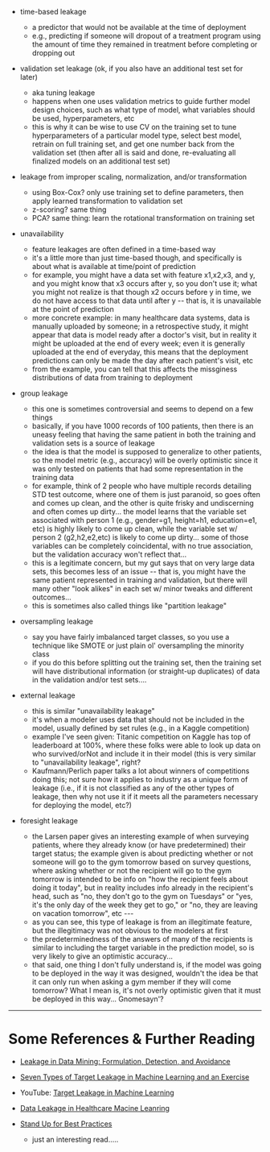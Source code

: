 

* time-based leakage
  - a predictor that would not be available at the time of deployment
  - e.g., predicting if someone will dropout of a treatment program using the
    amount of time they remained in treatment before completing or dropping out

* validation set leakage (ok, if you also have an additional test set for later)
  - aka tuning leakage
  - happens when one uses validation metrics to guide further model design choices,
    such as what type of model, what variables should be used, hyperparameters, etc
  - this is why it can be wise to use CV on the training set to tune hyperparameters
    of a particular model type, select best model, retrain on full training set, and
    get one number back from the validation set (then after all is said and done, 
    re-evaluating all finalized models on an additional test set)
    
    
* leakage from improper scaling, normalization, and/or transformation
  - using Box-Cox? only use training set to define parameters, then apply learned
    transformation to validation set
  - z-scoring?  same thing
  - PCA? same thing: learn the rotational transformation on training set


* unavailability
  - feature leakages are often defined in a time-based way
  - it's a little more than just time-based though, and specifically is about
    what is available at time/point of prediction
  - for example, you might have a data set with feature x1,x2,x3, and y, and
    you might know that x3 occurs after y, so you don't use it;  what you
    might not realize is that though x2 occurs before y in time, we do not
    have access to that data until after y -- that is, it is unavailable at
    the point of prediction
  - more concrete example:  in many healthcare data systems, data is manually uploaded
    by someone; in a retrospective study, it might appear that data is model ready
    after a doctor's visit, but in reality it might be uploaded at the end of every week;
    even it is generally uploaded at the end of everyday, this means that the deployment
    predictions can only be made the day after each patient's visit, etc
  - from the example, you can tell that this affects the missginess distributions of
    data from training to deployment

* group leakage
  - this one is sometimes controversial and seems to depend on a few things
  - basically, if you have 1000 records of 100 patients, then there is an uneasy feeling
    that having the same patient in both the training and validation sets is a source
    of leakage
  - the idea is that the model is supposed to generalize to other patients, so the model
    metric (e.g., accuracy) will be overly optimistic since it was only tested on patients
    that had some representation in the training data
  - for example, think of 2 people who have multiple records detailing STD test outcome, where
    one of them is just paranoid, so goes often and comes up clean, and the other is quite
    frisky and undiscerning and often comes up dirty... the model learns that the variable set
    associated with person 1 (e.g., gender=g1, height=h1, education=e1, etc) is highly 
    likely to come up clean, while the variable set w/ person 2 (g2,h2,e2,etc) is likely
    to come up dirty...  some of those variables can be completely coincidental, with
    no true association, but the validation accuracy won't reflect that...
  - this is a legitimate concern, but my gut says that on very large data sets, this becomes
    less of an issue -- that is, you might have the same patient represented in training
    and validation, but there will many other "look alikes" in each set w/ minor tweaks and
    different outcomes...
  - this is sometimes also called things like "partition leakage"

* oversampling leakage
  - say you have fairly imbalanced target classes, so you use a technique like SMOTE or just plain ol' oversampling
    the minority class
  - if you do this before splitting out the training set, then the training set will have distributional information
    (or straight-up duplicates) of data in the validation and/or test sets....


* external leakage
  - this is similar "unavailability leakage"
  - it's when a modeler uses data that should not be included in the model, usually defined by set rules
    (e.g., in a Kaggle competition) 
  - example I've seen given:  Titanic competition on Kaggle has top of leaderboard at 100%, where 
    these folks were able to look up data on who survived/orNot and include it in their model (this is
    very similar to "unavailability leakage", right?
  - Kaufmann/Perlich paper talks a lot about winners of competitions doing this; not sure how it applies
    to industry as a unique form of leakage (i.e., if it is not classified as any of the other types of
    leakage, then why not use it if it meets all the parameters necessary for deploying the model, etc?)
 
* foresight leakage
  - the Larsen paper gives an interesting example of when surveying patients, where they
    already know (or have predetermined) their target status; the example given is about
    predicting whether or not someone will go to the gym tomorrow based on survey questions, 
    where asking whether or not the recipient will go to the gym tomorrow is intended to
    be info on "how the recipient feels about doing it today", but in reality includes info
    already in the recipient's head, such as "no, they don't go to the gym on Tuesdays" or
    "yes, it's the only day of the week they get to go," or "no, they are leaving on vacation
    tomorrow", etc ---
  - as you can see, this type of leakage is from an illegitimate feature, but the illegitimacy
    was not obvious to the modelers at first
  - the predeterminedness of the answers of many of the recipients is similar to including the
    target variable in the prediction model, so is very likely to give an optimistic accuracy...
  - that said, one thing I don't fully understand is, if the model was going to be deployed in
    the way it was designed, wouldn't the idea be that it can only run when asking a gym member
    if they will come tomorrow?  What I mean is, it's not overly optimistic given that it must
    be deployed in this way...  Gnomesayn'?
    








--------------------------------------

# Some References & Further Reading
* [Leakage in Data Mining: Formulation, Detection, and Avoidance](https://www.researchgate.net/profile/Claudia_Perlich/publication/221653692_Leakage_in_Data_Mining_Formulation_Detection_and_Avoidance/links/54418bb80cf2a6a049a5a0ca/Leakage-in-Data-Mining-Formulation-Detection-and-Avoidance.pdf)
* [Seven Types of Target Leakage in Machine Learning and an Exercise](https://www.researchgate.net/publication/327477467_Chapter_24_Seven_Types_of_Target_Leakage_in_Machine_Learning_and_an_Exercise)
* YouTube: [Target Leakage in Machine Learning](https://www.youtube.com/watch?v=UOxf2P9WnK8&feature=youtu.be)
* [Data Leakage in Healthcare Macine Leanring](https://healthcare.ai/data-leakage-in-healthcare-machine-learning/)

* [Stand Up for Best Practices](https://towardsdatascience.com/stand-up-for-best-practices-8a8433d3e0e8)
  - just an interesting read.....

